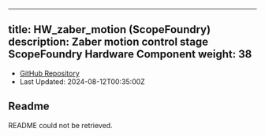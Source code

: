 
---
title: HW_zaber_motion (ScopeFoundry)
description: Zaber motion control stage ScopeFoundry Hardware Component
weight: 38
---
- [GitHub Repository](https://github.com/ScopeFoundry/HW_zaber_motion)
- Last Updated: 2024-08-12T00:35:00Z
## Readme
README could not be retrieved.
